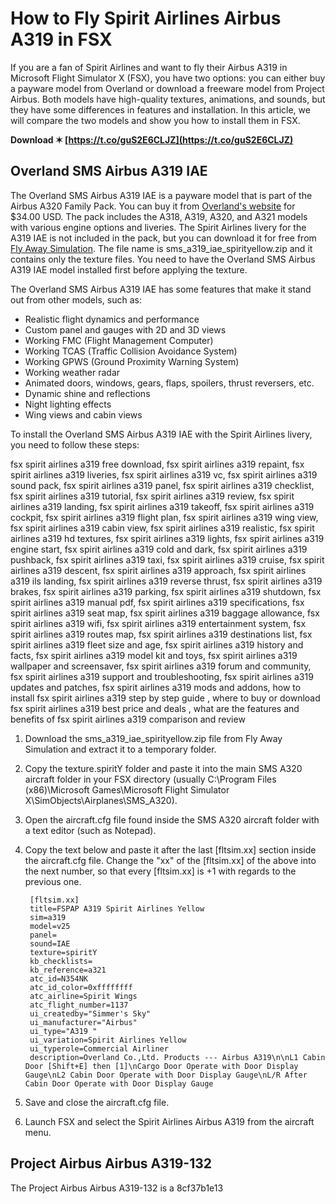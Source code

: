 # How to Fly Spirit Airlines Airbus A319 in FSX
 
If you are a fan of Spirit Airlines and want to fly their Airbus A319 in Microsoft Flight Simulator X (FSX), you have two options: you can either buy a payware model from Overland or download a freeware model from Project Airbus. Both models have high-quality textures, animations, and sounds, but they have some differences in features and installation. In this article, we will compare the two models and show you how to install them in FSX.
 
**Download ✶ [https://t.co/guS2E6CLJZ](https://t.co/guS2E6CLJZ)**


 
## Overland SMS Airbus A319 IAE
 
The Overland SMS Airbus A319 IAE is a payware model that is part of the Airbus A320 Family Pack. You can buy it from [Overland's website](https://www.overland.co.jp/english/sms/w-airlines.html) for $34.00 USD. The pack includes the A318, A319, A320, and A321 models with various engine options and liveries. The Spirit Airlines livery for the A319 IAE is not included in the pack, but you can download it for free from [Fly Away Simulation](https://flyawaysimulation.com/downloads/files/24280/fsx-spirit-airlines-airbus-a319/). The file name is sms\_a319\_iae\_spirityellow.zip and it contains only the texture files. You need to have the Overland SMS Airbus A319 IAE model installed first before applying the texture.
 
The Overland SMS Airbus A319 IAE has some features that make it stand out from other models, such as:
 
- Realistic flight dynamics and performance
- Custom panel and gauges with 2D and 3D views
- Working FMC (Flight Management Computer)
- Working TCAS (Traffic Collision Avoidance System)
- Working GPWS (Ground Proximity Warning System)
- Working weather radar
- Animated doors, windows, gears, flaps, spoilers, thrust reversers, etc.
- Dynamic shine and reflections
- Night lighting effects
- Wing views and cabin views

To install the Overland SMS Airbus A319 IAE with the Spirit Airlines livery, you need to follow these steps:
 
fsx spirit airlines a319 free download,  fsx spirit airlines a319 repaint,  fsx spirit airlines a319 liveries,  fsx spirit airlines a319 vc,  fsx spirit airlines a319 sound pack,  fsx spirit airlines a319 panel,  fsx spirit airlines a319 checklist,  fsx spirit airlines a319 tutorial,  fsx spirit airlines a319 review,  fsx spirit airlines a319 landing,  fsx spirit airlines a319 takeoff,  fsx spirit airlines a319 cockpit,  fsx spirit airlines a319 flight plan,  fsx spirit airlines a319 wing view,  fsx spirit airlines a319 cabin view,  fsx spirit airlines a319 realistic,  fsx spirit airlines a319 hd textures,  fsx spirit airlines a319 lights,  fsx spirit airlines a319 engine start,  fsx spirit airlines a319 cold and dark,  fsx spirit airlines a319 pushback,  fsx spirit airlines a319 taxi,  fsx spirit airlines a319 cruise,  fsx spirit airlines a319 descent,  fsx spirit airlines a319 approach,  fsx spirit airlines a319 ils landing,  fsx spirit airlines a319 reverse thrust,  fsx spirit airlines a319 brakes,  fsx spirit airlines a319 parking,  fsx spirit airlines a319 shutdown,  fsx spirit airlines a319 manual pdf,  fsx spirit airlines a319 specifications,  fsx spirit airlines a319 seat map,  fsx spirit airlines a319 baggage allowance,  fsx spirit airlines a319 wifi,  fsx spirit airlines a319 entertainment system,  fsx spirit airlines a319 routes map,  fsx spirit airlines a319 destinations list,  fsx spirit airlines a319 fleet size and age,  fsx spirit airlines a319 history and facts,  fsx spirit airlines a319 model kit and toys,  fsx spirit airlines a319 wallpaper and screensaver,  fsx spirit airlines a319 forum and community,  fsx spirit airlines a319 support and troubleshooting,  fsx spirit airlines a319 updates and patches,  fsx spirit airlines a319 mods and addons,  how to install fsx spirit airlines a319 step by step guide ,  where to buy or download fsx spirit airlines a319 best price and deals ,  what are the features and benefits of fsx spirit airlines a319 comparison and review

1. Download the sms\_a319\_iae\_spirityellow.zip file from Fly Away Simulation and extract it to a temporary folder.
2. Copy the texture.spiritY folder and paste it into the main SMS A320 aircraft folder in your FSX directory (usually C:\Program Files (x86)\Microsoft Games\Microsoft Flight Simulator X\SimObjects\Airplanes\SMS\_A320).
3. Open the aircraft.cfg file found inside the SMS A320 aircraft folder with a text editor (such as Notepad).
4. Copy the text below and paste it after the last [fltsim.xx] section inside the aircraft.cfg file. Change the "xx" of the [fltsim.xx] of the above into the next number, so that every [fltsim.xx] is +1 with regards to the previous one.

        [fltsim.xx]
        title=FSPAP A319 Spirit Airlines Yellow
        sim=a319
        model=v25
        panel=
        sound=IAE
        texture=spiritY
        kb_checklists=
        kb_reference=a321
        atc_id=N354NK
        atc_id_color=0xffffffff
        atc_airline=Spirit Wings
        atc_flight_number=1137
        ui_createdby="Simmer's Sky"
        ui_manufacturer="Airbus"
        ui_type="A319 "
        ui_variation=Spirit Airlines Yellow
        ui_typerole=Commercial Airliner
        description=Overland Co.,Ltd. Products --- Airbus A319\n\nL1 Cabin Door [Shift+E] then [1]\nCargo Door Operate with Door Display Gauge\nL2 Cabin Door Operate with Door Display Gauge\nL/R After Cabin Door Operate with Door Display Gauge

5. Save and close the aircraft.cfg file.
6. Launch FSX and select the Spirit Airlines Airbus A319 from the aircraft menu.

## Project Airbus Airbus A319-132
 
The Project Airbus Airbus A319-132 is a
 8cf37b1e13
 
